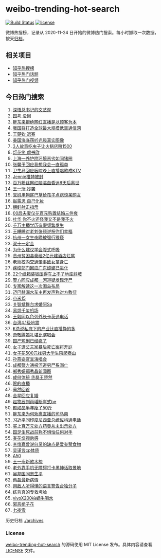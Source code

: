 # weibo-trending-hot-search

[![Build Status](https://github.com/justjavac/weibo-trending-hot-search/workflows/ci/badge.svg?branch=master)](https://github.com/justjavac/weibo-trending-hot-search/actions)
[![license](https://img.shields.io/github/license/justjavac/weibo-trending-hot-search)](https://github.com/justjavac/weibo-trending-hot-search/blob/master/LICENSE)

微博热搜榜，记录从 2020-11-24 日开始的微博热门搜索。每小时抓取一次数据，按天[归档](./archives)。

## 相关项目

- [知乎热搜榜](https://github.com/justjavac/zhihu-trending-top-search)
- [知乎热门话题](https://github.com/justjavac/zhihu-trending-hot-questions)
- [知乎热门视频](https://github.com/justjavac/zhihu-trending-hot-video)

## 今日热门搜索

<!-- BEGIN -->
<!-- 最后更新时间 Tue Oct 15 2024 02:18:55 GMT+0800 (China Standard Time) -->

1. [深悟总书记的文艺观](https://s.weibo.com//weibo?q=%23%E6%B7%B1%E6%82%9F%E6%80%BB%E4%B9%A6%E8%AE%B0%E7%9A%84%E6%96%87%E8%89%BA%E8%A7%82%23&Refer=new_time)
1. [国考 没岗](https://s.weibo.com//weibo?q=%E5%9B%BD%E8%80%83%20%E6%B2%A1%E5%B2%97&t=31&band_rank=1&Refer=top)
1. [胖东来拒绝网红直播是以顾客为本](https://s.weibo.com//weibo?q=%23%E8%83%96%E4%B8%9C%E6%9D%A5%E6%8B%92%E7%BB%9D%E7%BD%91%E7%BA%A2%E7%9B%B4%E6%92%AD%E6%98%AF%E4%BB%A5%E9%A1%BE%E5%AE%A2%E4%B8%BA%E6%9C%AC%23&t=31&band_rank=25&Refer=top)
1. [我国将打造全球最大规模低空通信网](https://s.weibo.com//weibo?q=%23%E6%88%91%E5%9B%BD%E5%B0%86%E6%89%93%E9%80%A0%E5%85%A8%E7%90%83%E6%9C%80%E5%A4%A7%E8%A7%84%E6%A8%A1%E4%BD%8E%E7%A9%BA%E9%80%9A%E4%BF%A1%E7%BD%91%23&t=31&band_rank=3&Refer=top)
1. [王楚钦 退赛](https://s.weibo.com//weibo?q=%E7%8E%8B%E6%A5%9A%E9%92%A6%20%E9%80%80%E8%B5%9B&t=31&band_rank=4&Refer=top)
1. [美国海底窃听光缆真实图像](https://s.weibo.com//weibo?q=%23%E7%BE%8E%E5%9B%BD%E6%B5%B7%E5%BA%95%E7%AA%83%E5%90%AC%E5%85%89%E7%BC%86%E7%9C%9F%E5%AE%9E%E5%9B%BE%E5%83%8F%23&t=31&band_rank=7&Refer=top)
1. [3人故意吃虫子让火锅店赔1500](https://s.weibo.com//weibo?q=%233%E4%BA%BA%E6%95%85%E6%84%8F%E5%90%83%E8%99%AB%E5%AD%90%E8%AE%A9%E7%81%AB%E9%94%85%E5%BA%97%E8%B5%941500%23&t=31&band_rank=5&Refer=top)
1. [灯花笑 虞书欣](https://s.weibo.com//weibo?q=%E7%81%AF%E8%8A%B1%E7%AC%91%20%E8%99%9E%E4%B9%A6%E6%AC%A3&t=31&band_rank=8&Refer=top)
1. [上海一养护院环境恶劣如同猪圈](https://s.weibo.com//weibo?q=%23%E4%B8%8A%E6%B5%B7%E4%B8%80%E5%85%BB%E6%8A%A4%E9%99%A2%E7%8E%AF%E5%A2%83%E6%81%B6%E5%8A%A3%E5%A6%82%E5%90%8C%E7%8C%AA%E5%9C%88%23&t=31&band_rank=24&Refer=top)
1. [张馨予回应我想我会一直孤单](https://s.weibo.com//weibo?q=%23%E5%BC%A0%E9%A6%A8%E4%BA%88%E5%9B%9E%E5%BA%94%E6%88%91%E6%83%B3%E6%88%91%E4%BC%9A%E4%B8%80%E7%9B%B4%E5%AD%A4%E5%8D%95%23&t=31&band_rank=9&Refer=top)
1. [卫生局回应医院晚上直播唱歌成KTV](https://s.weibo.com//weibo?q=%23%E5%8D%AB%E7%94%9F%E5%B1%80%E5%9B%9E%E5%BA%94%E5%8C%BB%E9%99%A2%E6%99%9A%E4%B8%8A%E7%9B%B4%E6%92%AD%E5%94%B1%E6%AD%8C%E6%88%90KTV%23&t=31&band_rank=10&Refer=top)
1. [Jennie推特被封](https://s.weibo.com//weibo?q=%23Jennie%E6%8E%A8%E7%89%B9%E8%A2%AB%E5%B0%81%23&t=31&band_rank=11&Refer=top)
1. [百万粉丝网红脑溢血昏迷8天后离世](https://s.weibo.com//weibo?q=%23%E7%99%BE%E4%B8%87%E7%B2%89%E4%B8%9D%E7%BD%91%E7%BA%A2%E8%84%91%E6%BA%A2%E8%A1%80%E6%98%8F%E8%BF%B78%E5%A4%A9%E5%90%8E%E7%A6%BB%E4%B8%96%23&t=31&band_rank=16&Refer=top)
1. [王一珩 抄袭](https://s.weibo.com//weibo?q=%E7%8E%8B%E4%B8%80%E7%8F%A9%20%E6%8A%84%E8%A2%AD&t=31&band_rank=12&Refer=top)
1. [宝妈用狗尾巴草给孩子点痣惊呆网友](https://s.weibo.com//weibo?q=%23%E5%AE%9D%E5%A6%88%E7%94%A8%E7%8B%97%E5%B0%BE%E5%B7%B4%E8%8D%89%E7%BB%99%E5%AD%A9%E5%AD%90%E7%82%B9%E7%97%A3%E6%83%8A%E5%91%86%E7%BD%91%E5%8F%8B%23&t=31&band_rank=13&Refer=top)
1. [赵露思 自己化妆](https://s.weibo.com//weibo?q=%E8%B5%B5%E9%9C%B2%E6%80%9D%20%E8%87%AA%E5%B7%B1%E5%8C%96%E5%A6%86&t=31&band_rank=15&Refer=top)
1. [朝鲜射击指示](https://s.weibo.com//weibo?q=%23%E6%9C%9D%E9%B2%9C%E5%B0%84%E5%87%BB%E6%8C%87%E7%A4%BA%23&t=31&band_rank=17&Refer=top)
1. [00后夫妻仅花百元购置结婚三件套](https://s.weibo.com//weibo?q=%2300%E5%90%8E%E5%A4%AB%E5%A6%BB%E4%BB%85%E8%8A%B1%E7%99%BE%E5%85%83%E8%B4%AD%E7%BD%AE%E7%BB%93%E5%A9%9A%E4%B8%89%E4%BB%B6%E5%A5%97%23&t=31&band_rank=14&Refer=top)
1. [杜华 你不火还怪我又不是我不火](https://s.weibo.com//weibo?q=%E6%9D%9C%E5%8D%8E%20%E4%BD%A0%E4%B8%8D%E7%81%AB%E8%BF%98%E6%80%AA%E6%88%91%E5%8F%88%E4%B8%8D%E6%98%AF%E6%88%91%E4%B8%8D%E7%81%AB&t=31&band_rank=18&Refer=top)
1. [千万主播学历造假频繁发生](https://s.weibo.com//weibo?q=%23%E5%8D%83%E4%B8%87%E4%B8%BB%E6%92%AD%E5%AD%A6%E5%8E%86%E9%80%A0%E5%81%87%E9%A2%91%E7%B9%81%E5%8F%91%E7%94%9F%23&t=31&band_rank=19&Refer=top)
1. [王睡睡对老刘张硕说祝你们幸福](https://s.weibo.com//weibo?q=%E7%8E%8B%E7%9D%A1%E7%9D%A1%E5%AF%B9%E8%80%81%E5%88%98%E5%BC%A0%E7%A1%95%E8%AF%B4%E7%A5%9D%E4%BD%A0%E4%BB%AC%E5%B9%B8%E7%A6%8F&t=31&band_rank=27&Refer=top)
1. [杭州一女生夜晚被强行猥亵](https://s.weibo.com//weibo?q=%23%E6%9D%AD%E5%B7%9E%E4%B8%80%E5%A5%B3%E7%94%9F%E5%A4%9C%E6%99%9A%E8%A2%AB%E5%BC%BA%E8%A1%8C%E7%8C%A5%E4%BA%B5%23&t=31&band_rank=21&Refer=top)
1. [双十一定金](https://s.weibo.com//weibo?q=%E5%8F%8C%E5%8D%81%E4%B8%80%E5%AE%9A%E9%87%91&t=31&band_rank=6&Refer=top)
1. [为什么建议学会腹式呼吸](https://s.weibo.com//weibo?q=%23%E4%B8%BA%E4%BB%80%E4%B9%88%E5%BB%BA%E8%AE%AE%E5%AD%A6%E4%BC%9A%E8%85%B9%E5%BC%8F%E5%91%BC%E5%90%B8%23&t=31&band_rank=25&Refer=top)
1. [贵州贫困县豪砸2亿元建酒店烂尾](https://s.weibo.com//weibo?q=%23%E8%B4%B5%E5%B7%9E%E8%B4%AB%E5%9B%B0%E5%8E%BF%E8%B1%AA%E7%A0%B82%E4%BA%BF%E5%85%83%E5%BB%BA%E9%85%92%E5%BA%97%E7%83%82%E5%B0%BE%23&t=31&band_rank=23&Refer=top)
1. [老师校内交通肇事致女童身亡](https://s.weibo.com//weibo?q=%23%E8%80%81%E5%B8%88%E6%A0%A1%E5%86%85%E4%BA%A4%E9%80%9A%E8%82%87%E4%BA%8B%E8%87%B4%E5%A5%B3%E7%AB%A5%E8%BA%AB%E4%BA%A1%23&t=31&band_rank=43&Refer=top)
1. [疾控部门回应广东蟑螂已进化](https://s.weibo.com//weibo?q=%23%E7%96%BE%E6%8E%A7%E9%83%A8%E9%97%A8%E5%9B%9E%E5%BA%94%E5%B9%BF%E4%B8%9C%E8%9F%91%E8%9E%82%E5%B7%B2%E8%BF%9B%E5%8C%96%23&t=31&band_rank=23&Refer=top)
1. [22个纸箱装钱压得车上不了地库斜坡](https://s.weibo.com//weibo?q=%2322%E4%B8%AA%E7%BA%B8%E7%AE%B1%E8%A3%85%E9%92%B1%E5%8E%8B%E5%BE%97%E8%BD%A6%E4%B8%8A%E4%B8%8D%E4%BA%86%E5%9C%B0%E5%BA%93%E6%96%9C%E5%9D%A1%23&t=31&band_rank=10&Refer=top)
1. [警方回应成都一河道疑发现浮尸](https://s.weibo.com//weibo?q=%23%E8%AD%A6%E6%96%B9%E5%9B%9E%E5%BA%94%E6%88%90%E9%83%BD%E4%B8%80%E6%B2%B3%E9%81%93%E7%96%91%E5%8F%91%E7%8E%B0%E6%B5%AE%E5%B0%B8%23&t=31&band_rank=19&Refer=top)
1. [专家解读这一次围岛布局](https://s.weibo.com//weibo?q=%23%E4%B8%93%E5%AE%B6%E8%A7%A3%E8%AF%BB%E8%BF%99%E4%B8%80%E6%AC%A1%E5%9B%B4%E5%B2%9B%E5%B8%83%E5%B1%80%23&t=31&band_rank=29&Refer=top)
1. [迈巴赫漏水车主再发声称对方敷衍](https://s.weibo.com//weibo?q=%23%E8%BF%88%E5%B7%B4%E8%B5%AB%E6%BC%8F%E6%B0%B4%E8%BD%A6%E4%B8%BB%E5%86%8D%E5%8F%91%E5%A3%B0%E7%A7%B0%E5%AF%B9%E6%96%B9%E6%95%B7%E8%A1%8D%23&t=31&band_rank=2&Refer=top)
1. [小米15](https://s.weibo.com//weibo?q=%E5%B0%8F%E7%B1%B315&t=31&band_rank=31&Refer=top)
1. [关智斌舞台求婚阿Sa](https://s.weibo.com//weibo?q=%E5%85%B3%E6%99%BA%E6%96%8C%E8%88%9E%E5%8F%B0%E6%B1%82%E5%A9%9A%E9%98%BFSa&t=31&band_rank=36&Refer=top)
1. [易烊千玺机场](https://s.weibo.com//weibo?q=%E6%98%93%E7%83%8A%E5%8D%83%E7%8E%BA%E6%9C%BA%E5%9C%BA&t=31&band_rank=26&Refer=top)
1. [王毅同以色列外长卡茨通电话](https://s.weibo.com//weibo?q=%23%E7%8E%8B%E6%AF%85%E5%90%8C%E4%BB%A5%E8%89%B2%E5%88%97%E5%A4%96%E9%95%BF%E5%8D%A1%E8%8C%A8%E9%80%9A%E7%94%B5%E8%AF%9D%23&t=31&band_rank=45&Refer=top)
1. [台湾4.1级地震](https://s.weibo.com//weibo?q=%E5%8F%B0%E6%B9%BE4.1%E7%BA%A7%E5%9C%B0%E9%9C%87&t=31&band_rank=47&Refer=top)
1. [K总说私底下的产业比直播挣的多](https://s.weibo.com//weibo?q=%23K%E6%80%BB%E8%AF%B4%E7%A7%81%E5%BA%95%E4%B8%8B%E7%9A%84%E4%BA%A7%E4%B8%9A%E6%AF%94%E7%9B%B4%E6%92%AD%E6%8C%A3%E7%9A%84%E5%A4%9A%23&t=31&band_rank=38&Refer=top)
1. [萧敬腾婚礼堪比演唱会](https://s.weibo.com//weibo?q=%23%E8%90%A7%E6%95%AC%E8%85%BE%E5%A9%9A%E7%A4%BC%E5%A0%AA%E6%AF%94%E6%BC%94%E5%94%B1%E4%BC%9A%23&t=31&band_rank=24&Refer=top)
1. [国产短剧已经疯了](https://s.weibo.com//weibo?q=%E5%9B%BD%E4%BA%A7%E7%9F%AD%E5%89%A7%E5%B7%B2%E7%BB%8F%E7%96%AF%E4%BA%86&t=31&band_rank=34&Refer=top)
1. [女子遭丈夫家暴后死亡案将开庭](https://s.weibo.com//weibo?q=%23%E5%A5%B3%E5%AD%90%E9%81%AD%E4%B8%88%E5%A4%AB%E5%AE%B6%E6%9A%B4%E5%90%8E%E6%AD%BB%E4%BA%A1%E6%A1%88%E5%B0%86%E5%BC%80%E5%BA%AD%23&t=31&band_rank=39&Refer=top)
1. [女子花500元找男大学生陪爬泰山](https://s.weibo.com//weibo?q=%23%E5%A5%B3%E5%AD%90%E8%8A%B1500%E5%85%83%E6%89%BE%E7%94%B7%E5%A4%A7%E5%AD%A6%E7%94%9F%E9%99%AA%E7%88%AC%E6%B3%B0%E5%B1%B1%23&t=31&band_rank=41&Refer=top)
1. [孙燕姿官宣演唱会](https://s.weibo.com//weibo?q=%23%E5%AD%99%E7%87%95%E5%A7%BF%E5%AE%98%E5%AE%A3%E6%BC%94%E5%94%B1%E4%BC%9A%23&t=31&band_rank=42&Refer=top)
1. [成都警方通报河道男尸系溺亡](https://s.weibo.com//weibo?q=%23%E6%88%90%E9%83%BD%E8%AD%A6%E6%96%B9%E9%80%9A%E6%8A%A5%E6%B2%B3%E9%81%93%E7%94%B7%E5%B0%B8%E7%B3%BB%E6%BA%BA%E4%BA%A1%23&t=31&band_rank=32&Refer=top)
1. [郑秀妍郑秀晶新闻图](https://s.weibo.com//weibo?q=%23%E9%83%91%E7%A7%80%E5%A6%8D%E9%83%91%E7%A7%80%E6%99%B6%E6%96%B0%E9%97%BB%E5%9B%BE%23&t=31&band_rank=43&Refer=top)
1. [成何体统 丞磊王楚然](https://s.weibo.com//weibo?q=%E6%88%90%E4%BD%95%E4%BD%93%E7%BB%9F%20%E4%B8%9E%E7%A3%8A%E7%8E%8B%E6%A5%9A%E7%84%B6&t=31&band_rank=48&Refer=top)
1. [哏的直播](https://s.weibo.com//weibo?q=%E5%93%8F%E7%9A%84%E7%9B%B4%E6%92%AD&t=31&band_rank=45&Refer=top)
1. [蓦然回首](https://s.weibo.com//weibo?q=%E8%93%A6%E7%84%B6%E5%9B%9E%E9%A6%96&t=31&band_rank=46&Refer=top)
1. [金星回应复婚](https://s.weibo.com//weibo?q=%23%E9%87%91%E6%98%9F%E5%9B%9E%E5%BA%94%E5%A4%8D%E5%A9%9A%23&t=31&band_rank=20&Refer=top)
1. [赵牧辰刘雨璠断崖式be](https://s.weibo.com//weibo?q=%23%E8%B5%B5%E7%89%A7%E8%BE%B0%E5%88%98%E9%9B%A8%E7%92%A0%E6%96%AD%E5%B4%96%E5%BC%8Fbe%23&t=31&band_rank=45&Refer=top)
1. [颜如晶半年瘦了50斤](https://s.weibo.com//weibo?q=%E9%A2%9C%E5%A6%82%E6%99%B6%E5%8D%8A%E5%B9%B4%E7%98%A6%E4%BA%8650%E6%96%A4&t=31&band_rank=35&Refer=top)
1. [胖东来为何劝离直播的司马南](https://s.weibo.com//weibo?q=%23%E8%83%96%E4%B8%9C%E6%9D%A5%E4%B8%BA%E4%BD%95%E5%8A%9D%E7%A6%BB%E7%9B%B4%E6%92%AD%E7%9A%84%E5%8F%B8%E9%A9%AC%E5%8D%97%23&t=31&band_rank=37&Refer=top)
1. [习近平同印度尼西亚总统佐科通电话](https://s.weibo.com//weibo?q=%23%E4%B9%A0%E8%BF%91%E5%B9%B3%E5%90%8C%E5%8D%B0%E5%BA%A6%E5%B0%BC%E8%A5%BF%E4%BA%9A%E6%80%BB%E7%BB%9F%E4%BD%90%E7%A7%91%E9%80%9A%E7%94%B5%E8%AF%9D%23&Refer=new_time)
1. [买上百万元处方药竟从未出示处方](https://s.weibo.com//weibo?q=%23%E4%B9%B0%E4%B8%8A%E7%99%BE%E4%B8%87%E5%85%83%E5%A4%84%E6%96%B9%E8%8D%AF%E7%AB%9F%E4%BB%8E%E6%9C%AA%E5%87%BA%E7%A4%BA%E5%A4%84%E6%96%B9%23&t=31&band_rank=29&Refer=top)
1. [国足生死战前称不惧怕任何对手](https://s.weibo.com//weibo?q=%23%E5%9B%BD%E8%B6%B3%E7%94%9F%E6%AD%BB%E6%88%98%E5%89%8D%E7%A7%B0%E4%B8%8D%E6%83%A7%E6%80%95%E4%BB%BB%E4%BD%95%E5%AF%B9%E6%89%8B%23&t=31&band_rank=50&Refer=top)
1. [春花焰观后感](https://s.weibo.com//weibo?q=%23%E6%98%A5%E8%8A%B1%E7%84%B0%E8%A7%82%E5%90%8E%E6%84%9F%23&t=31&band_rank=28&Refer=top)
1. [李维嘉曾说何炅的缺点是爱夸赞食物](https://s.weibo.com//weibo?q=%23%E6%9D%8E%E7%BB%B4%E5%98%89%E6%9B%BE%E8%AF%B4%E4%BD%95%E7%82%85%E7%9A%84%E7%BC%BA%E7%82%B9%E6%98%AF%E7%88%B1%E5%A4%B8%E8%B5%9E%E9%A3%9F%E7%89%A9%23&t=31&band_rank=29&Refer=top)
1. [吴谨言cp体质](https://s.weibo.com//weibo?q=%23%E5%90%B4%E8%B0%A8%E8%A8%80cp%E4%BD%93%E8%B4%A8%23&t=31&band_rank=40&Refer=top)
1. [A50](https://s.weibo.com//weibo?q=A50&t=31&band_rank=33&Refer=top)
1. [王一珩新歌木梳](https://s.weibo.com//weibo?q=%E7%8E%8B%E4%B8%80%E7%8F%A9%E6%96%B0%E6%AD%8C%E6%9C%A8%E6%A2%B3&t=31&band_rank=50&Refer=top)
1. [老外靠手机无障碍打卡黑神话取景地](https://s.weibo.com//weibo?q=%E8%80%81%E5%A4%96%E9%9D%A0%E6%89%8B%E6%9C%BA%E6%97%A0%E9%9A%9C%E7%A2%8D%E6%89%93%E5%8D%A1%E9%BB%91%E7%A5%9E%E8%AF%9D%E5%8F%96%E6%99%AF%E5%9C%B0&t=31&band_rank=22&Refer=top)
1. [吴邦国同志生平](https://s.weibo.com//weibo?q=%23%E5%90%B4%E9%82%A6%E5%9B%BD%E5%90%8C%E5%BF%97%E7%94%9F%E5%B9%B3%23&t=31&band_rank=30&Refer=top)
1. [蔡磊最新病情](https://s.weibo.com//weibo?q=%23%E8%94%A1%E7%A3%8A%E6%9C%80%E6%96%B0%E7%97%85%E6%83%85%23&t=31&band_rank=37&Refer=top)
1. [用敌人听得懂的语言警告台独分子](https://s.weibo.com//weibo?q=%23%E7%94%A8%E6%95%8C%E4%BA%BA%E5%90%AC%E5%BE%97%E6%87%82%E7%9A%84%E8%AF%AD%E8%A8%80%E8%AD%A6%E5%91%8A%E5%8F%B0%E7%8B%AC%E5%88%86%E5%AD%90%23&t=31&band_rank=43&Refer=top)
1. [练背真的专救垮脸](https://s.weibo.com//weibo?q=%E7%BB%83%E8%83%8C%E7%9C%9F%E7%9A%84%E4%B8%93%E6%95%91%E5%9E%AE%E8%84%B8&t=31&band_rank=44&Refer=top)
1. [vivoX200拍蜗牛喝水](https://s.weibo.com//weibo?q=vivoX200%E6%8B%8D%E8%9C%97%E7%89%9B%E5%96%9D%E6%B0%B4&t=31&band_rank=46&Refer=top)
1. [邪恶栀子花](https://s.weibo.com//weibo?q=%E9%82%AA%E6%81%B6%E6%A0%80%E5%AD%90%E8%8A%B1&t=31&band_rank=47&Refer=top)
1. [七夜雪](https://s.weibo.com//weibo?q=%E4%B8%83%E5%A4%9C%E9%9B%AA&t=31&band_rank=49&Refer=top)

<!-- END -->

历史归档 [./archives](./archives)

### License

[weibo-trending-hot-search](https://github.com/justjavac/weibo-trending-hot-search) 的源码使用 MIT License
发布。具体内容请查看 [LICENSE](./LICENSE) 文件。
